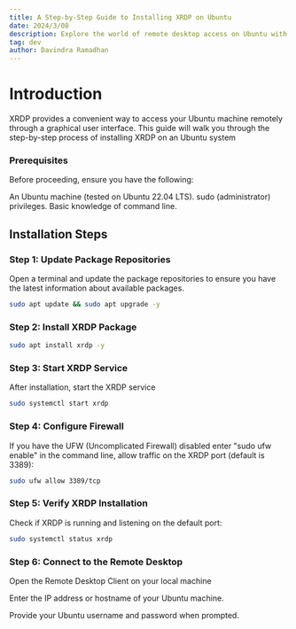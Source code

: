 ```yaml
---
title: A Step-by-Step Guide to Installing XRDP on Ubuntu
date: 2024/3/08
description: Explore the world of remote desktop access on Ubuntu with our concise guide to installing XRDP. This step-by-step tutorial covers prerequisites, installation, service startup, firewall configuration, and connection setup.
tag: dev
author: Davindra Ramadhan
---
```


# Introduction

XRDP provides a convenient way to access your Ubuntu machine remotely through a graphical user interface. This guide will walk you through the step-by-step process of installing XRDP on an Ubuntu system

### Prerequisites

Before proceeding, ensure you have the following:

An Ubuntu machine (tested on Ubuntu 22.04 LTS).
sudo (administrator) privileges.
Basic knowledge of command line.

## Installation Steps

### Step 1: Update Package Repositories

Open a terminal and update the package repositories to ensure you have the latest information about available packages.

```bash
sudo apt update && sudo apt upgrade -y
```

### Step 2: Install XRDP Package

```bash
sudo apt install xrdp -y
```
### Step 3: Start XRDP Service

After installation, start the XRDP service

```bash
sudo systemctl start xrdp
```

### Step 4: Configure Firewall

If you have the UFW (Uncomplicated Firewall) disabled enter "sudo ufw enable" in the command line, allow traffic on the XRDP port (default is 3389):

```bash
sudo ufw allow 3389/tcp
```

### Step 5: Verify XRDP Installation

Check if XRDP is running and listening on the default port:

```bash
sudo systemctl status xrdp
```

### Step 6: Connect to the Remote Desktop

Open the Remote Desktop Client on your local machine

Enter the IP address or hostname of your Ubuntu machine.

Provide your Ubuntu username and password when prompted.
